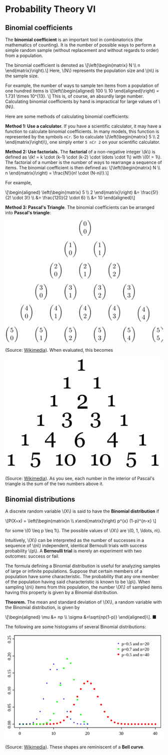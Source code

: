 # Probability Theory VI

## Binomial coefficients

The **binomial coefficient** is an important tool in combinatorics (the
mathematics of counting). It is the number of possible ways to perform a
simple random sample (without replacement and without regards to order)
from a population.

The binomial coefficient is denoted as
\\[\left(\begin{matrix}
N \\\\ n
\end{matrix}\right).\\]
Here, \\(N\\) represents the population size and \\(n\\) is the sample size.

For example, the number of ways to sample ten items from a population of
one hundred items is
\\[\left(\begin{aligned}
100 \\\\ 10
\end{aligned}\right)
= 1.731 \times 10^{13}.
\\]
This is, of course, an absurdly large number. Calculating binomial coefficients
by hand is impractical for large values of \\(N\\).

Here are some methods of calculating binomial coefficients:

**Method 1: Use a calculator.** If you have a scientific calculator, it may have
a function to calculate binomial coefficients. In many models, this function is
represented by the symbols `nCr`. So to calculate
\\(\left(\begin{matrix} 5 \\\\ 2 \end{matrix}\right)\\), one simply enter
`5 nCr 2` on your scientific calculator.

**Method 2: Use factorials.** The **factorial** of a non-negative integer
\\(k\\) is defined as \\(k! = k \cdot (k-1) \cdot (k-2) \cdot \ldots \cdot 1\\)
with \\(0! = 1\\). The factorial of a number is the number of ways to
rearrange a sequence of items. The binomial coefficient is then defined as:
\\[\left(\begin{matrix}
N \\\\ n
\end{matrix}\right)
= \frac{N!}{n! \cdot (N-n)!}.\\]

For example,

\\[\begin{aligned}
\left(\begin{matrix}
5 \\\\ 2
\end{matrix}\right)
&= \frac{5!}{2! \cdot 3!} \\\\
&= \frac{120}{2 \cdot 6} \\\\
&= 10
\end{aligned}\\]

**Method 3: Pascal's Triangle**. The binomial coefficients can be arranged into
**Pascal's triangle**:

![](static/ptriangle2.svg)

(Source: [Wikimedia][wik2]). When evaluated, this becomes

![](static/ptriangle.svg)

(Source: [Wikimedia][wik1]).  As you see, each number in the interior of
Pascal's triangle is the sum of the two numbers above it.

## Binomial distributions

A discrete random variable \\(X\\) is said to have the **Binomial distribution**
if

\\[P(X=x) = \left(\begin{matrix}n \\\\ x\end{matrix}\right) p^{x} (1-p)^{n-x}
\\]

for some \\(0 \leq p \leq 1\\). The possible values of \\(X\\) are
\\(0, 1, \ldots, n\\).

Intuitively, \\(X\\) can be interpreted as the number of successes in a
sequence of \\(n\\) independent, identical Bernoulli trials with success
probability \\(p\\). A **Bernoulli trial** is merely an experiment with
two outcomes: success or fail.

The formula defining a Binomial distribution is useful for analyzing samples
of large or infinite  populations. Suppose that certain members of a population
have some characteristic. The probability that any one member of the population
having said characteristic is known to be \\(p\\). When sampling \\(n\\) items
from this population, the number \\(X\\) of sampled items having this property
is given by a Binomial distribution.

**Theorem.** The mean and standard deviation of \\(X\\), a random variable with
the Binomial distribution, is given by

\\[\begin{aligned}
\mu    &= np \\\\
\sigma &=\sqrt{np(1-p)}
\end{aligned}\\]. ■

The following are some histograms of several Binomial distributions:

![](static/binomial_pmf.svg)

(Source: [Wikimedia][wik3]). These shapes are reminiscent of a **Bell curve**.

[wik1]: https://upload.wikimedia.org/wikipedia/commons/f/f6/Pascal%27s_triangle_5.svg
[wik2]: https://upload.wikimedia.org/wikipedia/commons/9/95/PascalsTriangleCoefficient.svg
[wik3]: https://upload.wikimedia.org/wikipedia/commons/7/75/Binomial_distribution_pmf.svg
